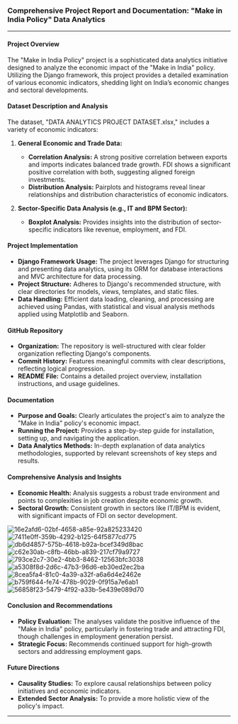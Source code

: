 ### **Comprehensive Project Report and Documentation: "Make in India Policy" Data Analytics**

---

#### **Project Overview**
The "Make in India Policy" project is a sophisticated data analytics initiative designed to analyze the economic impact of the "Make in India" policy. Utilizing the Django framework, this project provides a detailed examination of various economic indicators, shedding light on India’s economic changes and sectoral developments.

#### **Dataset Description and Analysis**
The dataset, "DATA ANALYTICS PROJECT DATASET.xlsx," includes a variety of economic indicators:

1. **General Economic and Trade Data:**
   - **Correlation Analysis:** A strong positive correlation between exports and imports indicates balanced trade growth. FDI shows a significant positive correlation with both, suggesting aligned foreign investments.
   - **Distribution Analysis:** Pairplots and histograms reveal linear relationships and distribution characteristics of economic indicators.

2. **Sector-Specific Data Analysis (e.g., IT and BPM Sector):**
   - **Boxplot Analysis:** Provides insights into the distribution of sector-specific indicators like revenue, employment, and FDI.

#### **Project Implementation**
- **Django Framework Usage:** The project leverages Django for structuring and presenting data analytics, using its ORM for database interactions and MVC architecture for data processing.
- **Project Structure:** Adheres to Django's recommended structure, with clear directories for models, views, templates, and static files.
- **Data Handling:** Efficient data loading, cleaning, and processing are achieved using Pandas, with statistical and visual analysis methods applied using Matplotlib and Seaborn.

#### **GitHub Repository**
- **Organization:** The repository is well-structured with clear folder organization reflecting Django's components.
- **Commit History:** Features meaningful commits with clear descriptions, reflecting logical progression.
- **README File:** Contains a detailed project overview, installation instructions, and usage guidelines.

#### **Documentation**
- **Purpose and Goals:** Clearly articulates the project's aim to analyze the "Make in India" policy's economic impact.
- **Running the Project:** Provides a step-by-step guide for installation, setting up, and navigating the application.
- **Data Analytics Methods:** In-depth explanation of data analytics methodologies, supported by relevant screenshots of key steps and results.

#### **Comprehensive Analysis and Insights**
- **Economic Health:** Analysis suggests a robust trade environment and points to complexities in job creation despite economic growth.
- **Sectoral Growth:** Consistent growth in sectors like IT/BPM is evident, with significant impacts of FDI on sector development.

![16e2afd6-02bf-4658-a85e-92a825233420](https://github.com/Ankit160009/Data-Analytics-Project/assets/136299987/61a8299e-a551-4943-a4b4-91cd3bbbebda)
![7411e0ff-359b-4292-b125-64f5877cd775](https://github.com/Ankit160009/Data-Analytics-Project/assets/136299987/25d4eef5-dcf9-4ed5-8a24-5d0c3953a365)
![db6d4857-575b-4618-b92a-bcef349d8bac](https://github.com/Ankit160009/Data-Analytics-Project/assets/136299987/b5a3bf4b-da67-4797-b675-43e8388f6ff8)
![c62e30ab-c8fb-46bb-a839-217cf79a9727](https://github.com/Ankit160009/Data-Analytics-Project/assets/136299987/6a8c234e-61c5-4b57-b82f-ead4fc9b2afd)
![793ce2c7-30e2-4bb3-8462-12563bfc3038](https://github.com/Ankit160009/Data-Analytics-Project/assets/136299987/9426b493-e32d-4219-b476-9226c2074527)
![a5308f8d-2d6c-47b3-96d6-eb30ed2ec2ba](https://github.com/Ankit160009/Data-Analytics-Project/assets/136299987/0061d4cb-5ce6-443b-b8bc-f1fc3c60eccb)
![8cea5fa4-81c0-4a39-a32f-a6a6d4e2462e](https://github.com/Ankit160009/Data-Analytics-Project/assets/136299987/40f13774-7de5-4736-b036-fe1e5042401d)
![b759f644-fe74-478b-9029-0f915a7e6ab1](https://github.com/Ankit160009/Data-Analytics-Project/assets/136299987/e7da6ebe-9107-4b07-9ebd-7b9cf53a58c9)
![56858f23-5479-4f92-a33b-5e439e089d70](https://github.com/Ankit160009/Data-Analytics-Project/assets/136299987/df1cbac4-e24e-474f-a553-332204fed8bb)


#### **Conclusion and Recommendations**
- **Policy Evaluation:** The analyses validate the positive influence of the "Make in India" policy, particularly in fostering trade and attracting FDI, though challenges in employment generation persist.
- **Strategic Focus:** Recommends continued support for high-growth sectors and addressing employment gaps.

#### **Future Directions**
- **Causality Studies:** To explore causal relationships between policy initiatives and economic indicators.
- **Extended Sector Analysis:** To provide a more holistic view of the policy's impact.

---
